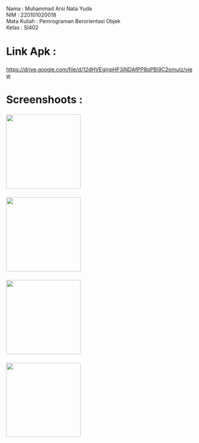 <p align="left">Nama 		: Muhammad Arsi Nata Yuda<br>NIM		: 220101020018<br>Mata Kuliah 	: Pemrograman Berorientasi Objek<br>Kelas		: SI402</p>

###

<h1 align="left">Link Apk : </h1>

###

https://drive.google.com/file/d/12dHVEginpHF3iNDAfPP8qPBi9C2omuIz/view

###

<h1 align="left">Screenshoots :</h1>

###

<div align="left">
  <img height="200" src="https://i.imgflip.com/65efzo.gif"  />
</div>

###

<div align="left">
  <img height="200" src="https://i.imgflip.com/65efzo.gif"  />
</div>

###

<div align="left">
  <img height="200" src="https://i.imgflip.com/65efzo.gif"  />
</div>

###

<div align="left">
  <img height="200" src="https://i.imgflip.com/65efzo.gif"  />
</div>

###
